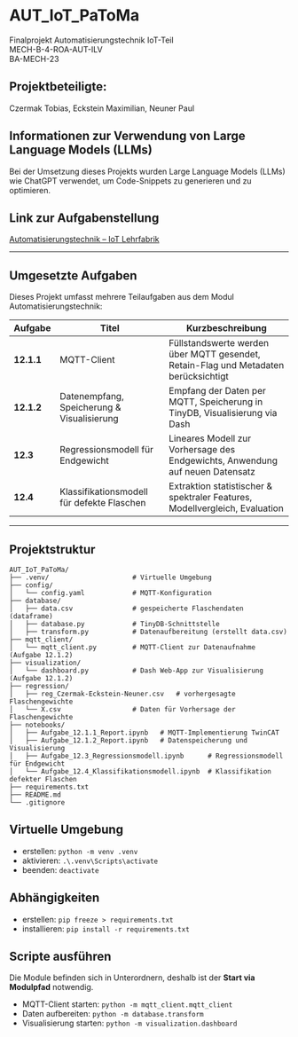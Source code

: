 # AUT_IoT_PaToMa
Finalprojekt Automatisierungstechnik IoT-Teil  
MECH-B-4-ROA-AUT-ILV  
BA-MECH-23

## Projektbeteiligte:
Czermak Tobias, Eckstein Maximilian, Neuner Paul

## Informationen zur Verwendung von Large Language Models (LLMs)
Bei der Umsetzung dieses Projekts wurden Large Language Models (LLMs) wie ChatGPT verwendet, um Code-Snippets zu generieren und zu optimieren. 

## Link zur Aufgabenstellung
[Automatisierungstechnik – IoT Lehrfabrik](https://jhumci.github.io/2024_SoSe_Automatisierungstechnik/)

---

## Umgesetzte Aufgaben

Dieses Projekt umfasst mehrere Teilaufgaben aus dem Modul Automatisierungstechnik:

| Aufgabe   | Titel                                              | Kurzbeschreibung                                                                 |
|-----------|----------------------------------------------------|----------------------------------------------------------------------------------|
| **12.1.1** | MQTT-Client                                        | Füllstandswerte werden über MQTT gesendet, Retain-Flag und Metadaten berücksichtigt |
| **12.1.2** | Datenempfang, Speicherung & Visualisierung        | Empfang der Daten per MQTT, Speicherung in TinyDB, Visualisierung via Dash      |
| **12.3**   | Regressionsmodell für Endgewicht                  | Lineares Modell zur Vorhersage des Endgewichts, Anwendung auf neuen Datensatz   |
| **12.4**   | Klassifikationsmodell für defekte Flaschen        | Extraktion statistischer & spektraler Features, Modellvergleich, Evaluation     |


---

## Projektstruktur

```plaintext
AUT_IoT_PaToMa/
├── .venv/                     # Virtuelle Umgebung
├── config/
│   └── config.yaml            # MQTT-Konfiguration
├── database/
│   ├── data.csv               # gespeicherte Flaschendaten (dataframe)
│   ├── database.py            # TinyDB-Schnittstelle
│   ├── transform.py           # Datenaufbereitung (erstellt data.csv)
├── mqtt_client/
│   └── mqtt_client.py         # MQTT-Client zur Datenaufnahme (Aufgabe 12.1.2)
├── visualization/
│   └── dashboard.py           # Dash Web-App zur Visualisierung (Aufgabe 12.1.2)
├── regression/
│   ├── reg_Czermak-Eckstein-Neuner.csv   # vorhergesagte Flaschengewichte
│   └── X.csv                  # Daten für Vorhersage der Flaschengewichte
├── notebooks/
│   ├── Aufgabe_12.1.1_Report.ipynb   # MQTT-Implementierung TwinCAT
│   ├── Aufgabe_12.1.2_Report.ipynb   # Datenspeicherung und Visualisierung
│   ├── Aufgabe_12.3_Regressionsmodell.ipynb      # Regressionsmodell für Endgewicht
│   └── Aufgabe_12.4_Klassifikationsmodell.ipynb  # Klassifikation defekter Flaschen
├── requirements.txt
├── README.md
└── .gitignore
```

## Virtuelle Umgebung

- erstellen:  `python -m venv .venv`
- aktivieren: `.\.venv\Scripts\activate`
- beenden:    `deactivate`

## Abhängigkeiten

- erstellen:    `pip freeze > requirements.txt`
- installieren: `pip install -r requirements.txt`

## Scripte ausführen
Die Module befinden sich in Unterordnern, deshalb ist der **Start via Modulpfad** notwendig.

- MQTT-Client starten:    `python -m mqtt_client.mqtt_client`
- Daten aufbereiten:      `python -m database.transform`
- Visualisierung starten: `python -m visualization.dashboard`
